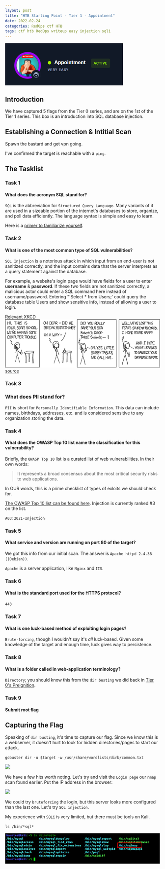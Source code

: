 ```yaml
---
layout: post
title: "HTB Starting Point - Tier 1 - Appointment"
date: 2022-02-24
categories: RedOps ctf HTB
tags: ctf htb RedOps writeup easy injection sqli
---
```

<img src='/assets/img/ctf/htb/sp/tier1/appointment/appointment.PNG'/>

## Introduction

We have captured 5 flags from the Tier 0 series, and are on the 1st of the Tier 1 series. This box is an introduction into SQL database injection.

## Establishing a Connection & Intitial Scan

Spawn the bastard and get vpn going.

I've confirmed the target is reachable with a `ping`.


## The Tasklist

### Task 1
#### What does the acronym SQL stand for?

`SQL` is the abbreviation for `Structured Query Language`. Many variants of it are used in a sizeable portion of the internet's databases to store, organize, and poll data efficiently. The language syntax is simple and easy to learn. 

Here is a [primer to familiarize yourself](https://www.tutorialrepublic.com/sql-tutorial/).


### Task 2
#### What is one of the most common type of SQL vulnerabilities?

`SQL Injection` is a notorious attack in which input from an end-user is not sanitized correctly, and the input contains data that the server interprets as a query statement against the database.

For example, a website's login page would have fields for a user to enter **username** & **password**. If these two fields are not sanitized correctly, a malicious actor could enter a SQL command here instead of username/password. Entering "'Select * from Users;' could query the database table Users and show sensitive info, instead of allowing a user to login.

Relevant XKCD
<img src='/assets/img/ctf/htb/sp/tier1/appointment/bobbytables.png'/>
[source](https://xkcd.com/327/)


### Task 3
### What does PII stand for?

`PII` is short for `Personally Identifiable Information`. This data can include names, birthdays, addresses, etc. and is considered sensitive to any organization storing the data.

### Task 4 
#### What does the OWASP Top 10 list name the classification for this vulnerability?

Briefly, the `OWASP Top 10` list is a curated list of web vulnerabilities. In their own words:
> It represents a broad consensus about the most critical security risks to web applications.

In OUR words, this is a prime checklist of types of exloits we should check for. 

[The OWASP Top 10 list can be found here](https://owasp.org/Top10/). Injection is currently ranked #3 on the list.

`A03:2021-Injection`

### Task 5
#### What service and version are running on port 80 of the target?

We got this info from our initial scan. The answer is `Apache httpd 2.4.38 ((Debian))`.

`Apache` is a server application, like `Nginx` and `IIS`. 

### Task 6
#### What is the standard port used for the HTTPS protocol?

`443`

### Task 7
#### What is one luck-based method of exploiting login pages?

`Brute-forcing`, though I wouldn't say it's *all* luck-based. Given some knowledge of the target and enough time, luck gives way to persistence.

### Task 8
#### What is a folder called in web-application terminology?

`Directory`; you should know this from the `dir busting` we did back in [Tier 0's Preignition](https://opfor-haunter.github.io/posts/HTB-SP-T0-Preignition/).

### Task 9
####  Submit root flag

## Capturing the Flag

Speaking of `dir busting`, it's time to capture our flag. Since we know this is a webserver, it doesn't hurt to look for hidden directories/pages to start our attack.

`gobuster dir -u $target -w /usr/share/wordlists/dirb/common.txt`

<img src='/assets/img/ctf/htb/sp/tier1/3gobuster.png'/>

We have a few hits worth noting. Let's try and visit the `Login page` our `nmap` scan found earlier. Put the IP address in the browser:

<img src='/assets/img/ctf/htb/sp/tier1/2login.png'/>

We could try `bruteforcing` the login, but this server looks more configured than the last one. Let's try `SQL injection`.

My experience with `SQLi` is very limited, but there must be tools on Kali. 

`ls /bin/*sql*`

<img src='/assets/img/ctf/htb/sp/tier1/appointment/4sqltools.png'/>






